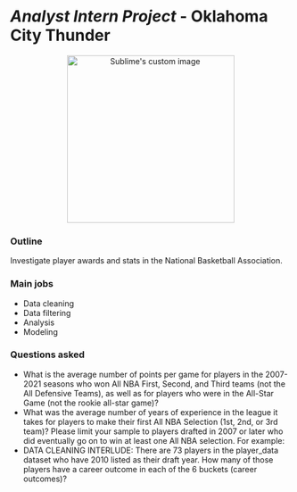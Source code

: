 # *Analyst Intern Project* - Oklahoma City Thunder

<p align="center">
  <img src="https://logodownload.org/wp-content/uploads/2021/07/oklahoma-city-thunder-logo-0.png" width="300" height="300" alt="Sublime's custom image"/>
</p>

### Outline
Investigate player awards and stats in the National Basketball Association. 

### Main jobs
- Data cleaning
- Data filtering
- Analysis
- Modeling

### Questions asked
- What is the average number of points per game for players in the 2007-2021 seasons who won All NBA First, Second, and Third teams (not the All Defensive Teams), as well as for players who were in the All-Star Game (not the rookie all-star game)?
- What was the average number of years of experience in the league it takes for players to make their first All NBA Selection (1st, 2nd, or 3rd team)? Please limit your sample to players drafted in 2007 or later who did eventually go on to win at least one All NBA selection. For example:
- DATA CLEANING INTERLUDE: There are 73 players in the player_data dataset who have 2010 listed as their draft year. How many of those players have a career outcome in each of the 6 buckets (career outcomes)?
